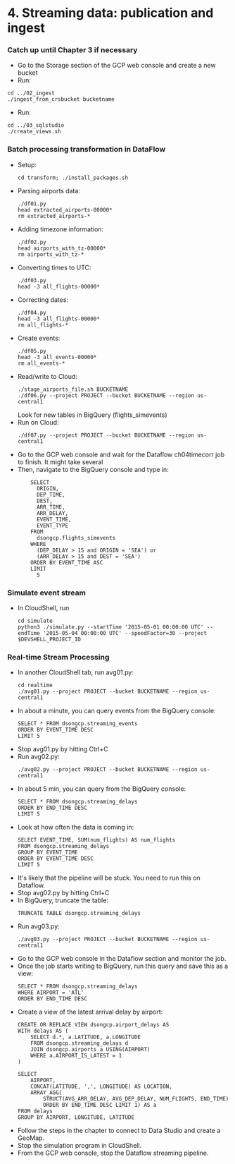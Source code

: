 # 4. Streaming data: publication and ingest

### Catch up until Chapter 3 if necessary
* Go to the Storage section of the GCP web console and create a new bucket
* Run:
```
cd ../02_ingest
./ingest_from_crsbucket bucketname
```
* Run:
```
cd ../03_sqlstudio
./create_views.sh
```

### Batch processing transformation in DataFlow
* Setup:
    ```
	cd transform; ./install_packages.sh
    ```
* Parsing airports data:
	```
	./df01.py
	head extracted_airports-00000*
	rm extracted_airports-*
	```
* Adding timezone information:
	```
	./df02.py
	head airports_with_tz-00000*
	rm airports_with_tz-*
	```
* Converting times to UTC:
	```
	./df03.py
	head -3 all_flights-00000*
	```
* Correcting dates:
	```
	./df04.py
	head -3 all_flights-00000*
	rm all_flights-*
	```
* Create events:
	```
	./df05.py
	head -3 all_events-00000*
	rm all_events-*
	```  
* Read/write to Cloud:
	```
    ./stage_airports_file.sh BUCKETNAME
	./df06.py --project PROJECT --bucket BUCKETNAME --region us-central1
	``` 
    Look for new tables in BigQuery (flights_simevents)
* Run on Cloud:
	```
	./df07.py --project PROJECT --bucket BUCKETNAME --region us-central1
	``` 
* Go to the GCP web console and wait for the Dataflow ch04timecorr job to finish. It might take several  
* Then, navigate to the BigQuery console and type in:
	```
        SELECT
          ORIGIN,
          DEP_TIME,
          DEST,
          ARR_TIME,
          ARR_DELAY,
          EVENT_TIME,
          EVENT_TYPE
        FROM
          dsongcp.flights_simevents
        WHERE
          (DEP_DELAY > 15 and ORIGIN = 'SEA') or
          (ARR_DELAY > 15 and DEST = 'SEA')
        ORDER BY EVENT_TIME ASC
        LIMIT
          5

	```
### Simulate event stream
* In CloudShell, run
	```
    cd simulate
	python3 ./simulate.py --startTime '2015-05-01 00:00:00 UTC' --endTime '2015-05-04 00:00:00 UTC' --speedFactor=30 --project $DEVSHELL_PROJECT_ID
    ```
 
### Real-time Stream Processing
* In another CloudShell tab, run avg01.py:
	```
	cd realtime
	./avg01.py --project PROJECT --bucket BUCKETNAME --region us-central1
	```
* In about a minute, you can query events from the BigQuery console:
	```
	SELECT * FROM dsongcp.streaming_events
	ORDER BY EVENT_TIME DESC
    LIMIT 5
	```
* Stop avg01.py by hitting Ctrl+C
* Run avg02.py:
	```
	./avg02.py --project PROJECT --bucket BUCKETNAME --region us-central1
	```
* In about 5 min, you can query from the BigQuery console:
	```
	SELECT * FROM dsongcp.streaming_delays
	ORDER BY END_TIME DESC
    LIMIT 5
	``` 
* Look at how often the data is coming in:
	```
    SELECT EVENT_TIME, SUM(num_flights) AS num_flights 
    FROM dsongcp.streaming_delays
    GROUP BY EVENT_TIME
    ORDER BY EVENT_TIME DESC
    LIMIT 5
	``` 
* It's likely that the pipeline will be stuck. You need to run this on Dataflow.
* Stop avg02.py by hitting Ctrl+C
* In BigQuery, truncate the table:
	```
	TRUNCATE TABLE dsongcp.streaming_delays
	``` 
* Run avg03.py:
	```
	./avg03.py --project PROJECT --bucket BUCKETNAME --region us-central1
	```
* Go to the GCP web console in the Dataflow section and monitor the job.
* Once the job starts writing to BigQuery, run this query and save this as a view:
	```
	SELECT * FROM dsongcp.streaming_delays
    WHERE AIRPORT = 'ATL'
    ORDER BY END_TIME DESC
	```
* Create a view of the latest arrival delay by airport:
	```
    CREATE OR REPLACE VIEW dsongcp.airport_delays AS
    WITH delays AS (
        SELECT d.*, a.LATITUDE, a.LONGITUDE
        FROM dsongcp.streaming_delays d
        JOIN dsongcp.airports a USING(AIRPORT) 
        WHERE a.AIRPORT_IS_LATEST = 1
    )
     
    SELECT 
        AIRPORT,
        CONCAT(LATITUDE, ',', LONGITUDE) AS LOCATION,
        ARRAY_AGG(
            STRUCT(AVG_ARR_DELAY, AVG_DEP_DELAY, NUM_FLIGHTS, END_TIME)
            ORDER BY END_TIME DESC LIMIT 1) AS a
    FROM delays
    GROUP BY AIRPORT, LONGITUDE, LATITUDE

	```   
* Follow the steps in the chapter to connect to Data Studio and create a GeoMap.
* Stop the simulation program in CloudShell.
* From the GCP web console, stop the Dataflow streaming pipeline.

